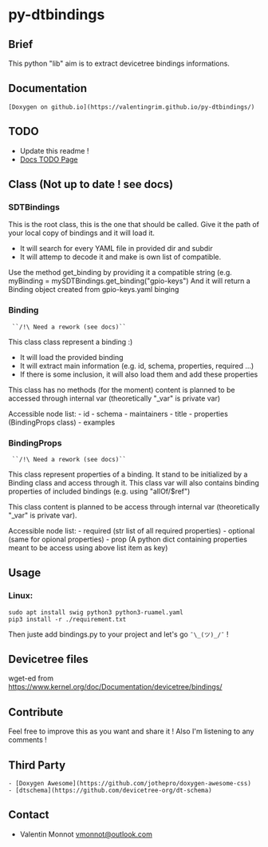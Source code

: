 # py-dtbindings

## Brief
  This python "lib" aim is to extract devicetree bindings informations.

## Documentation
	[Doxygen on github.io](https://valentingrim.github.io/py-dtbindings/)

## TODO
- Update this readme !
- [Docs TODO Page ](https://valentingrim.github.io/py-dtbindings/todo.html)


## Class (Not up to date ! see docs)
  ### SDTBindings
   This is the root class, this is the one that should be called.
   Give it the path of your local copy of bindings and it will load it.

   - It will search for every YAML file in provided dir and subdir
   - It will attemp to decode it and make is own list of compatible.

   Use the method get_binding by providing it a compatible string
   (e.g. myBinding = mySDTBindings.get_binding("gpio-keys")
   And it will return a Binding object created from gpio-keys.yaml binging

  ### Binding
	 ``/!\ Need a rework (see docs)``

   This class class represent a binding :)

   - It will load the provided binding
   - It will extract main information (e.g. id, schema, properties, required ...)
   - If there is some inclusion, it will also load them and add these properties

   This class has no methods (for the moment) content is planned to be accessed through internal var (theoretically "_var" is private var)

   Accessible node list:
    - id
    - schema
    - maintainers
    - title
    - properties (BindingProps class)
    - examples

  ### BindingProps
	 ``/!\ Need a rework (see docs)``

   This class represent properties of a binding.
   It stand to be initialized by a Binding class and access through it.
   This class var will also contains binding properties of included bindings
   (e.g. using "allOf/$ref")

   This class content is planned to be access through internal var (theoretically "_var" is private var).

   Accessible node list:
    - required (str list of all required properties)
    - optional (same for opional properties)
    - prop     (A python dict containing properties meant to be access using above list item as key)

## Usage
  ### Linux:

    sudo apt install swig python3 python3-ruamel.yaml
    pip3 install -r ./requirement.txt

   Then juste add bindings.py to your project and let's go ``¯\_(ツ)_/¯`` !

## Devicetree files
  wget-ed from https://www.kernel.org/doc/Documentation/devicetree/bindings/

## Contribute
  Feel free to improve this as you want and share it !
  Also I'm listening to any comments !

## Third Party
	- [Doxygen Awesome](https://github.com/jothepro/doxygen-awesome-css)
	- [dtschema](https://github.com/devicetree-org/dt-schema)

## Contact
  - Valentin Monnot <vmonnot@outlook.com>
